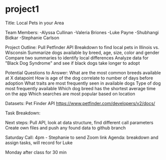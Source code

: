 # project1

Title: Local Pets in your Area

Team Members:
-Alyssa Cullinan
-Valeria Briones
-Luke Payne
-Shubhangi Bidkar
-Stephanie Carlson


Project Outline:
Pull Petfinder API
Breakdown to find local pets in Illinois vs. Wisconsin
Summarize dogs available by breed, age, size, color and gender
Compare two summaries to identify local differences
Analyze data for "Black Dog Syndrome" and see if black dogs take longer to adopt

Potential Questions to Answer:
What are the most common breeds available at X datapoint
How is age of the dog correlate to number of days before adoption
What traits are most frequently seen in available dogs
Type of dog most frequently available
Which dog breed has the shortest average time on the app
Which searches are most popular based on location


Datasets:
Pet Finder API
https://www.petfinder.com/developers/v2/docs/

Task Breakdown:

Next steps:
Pull API, look at data structure, find different call parameters
Create own files and push any found data to github branch

Saturday Call: 4pm - Stephanie to send Zoom link
Agenda:
breakdown and assign tasks, will record for Luke

Monday after class for 30 min